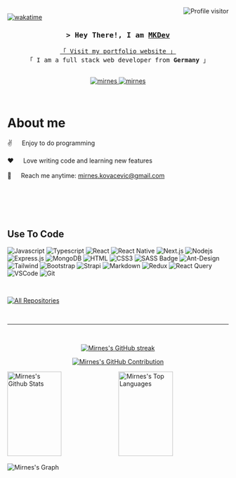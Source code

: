 

<a href="https://komarev.com/ghpvc/?username=Mirnessss">
  <img align="right" src="https://komarev.com/ghpvc/?username=Mirnessss&label=Visitors&color=0e75b6&style=flat" alt="Profile visitor" />
</a>


[![wakatime](https://wakatime.com/badge/user/eebb3dd8-d9b2-40de-9b88-6fd6cac99dbc.svg)](https://wakatime.com/@eebb3dd8-d9b2-40de-9b88-6fd6cac99dbc)

<!-- Intro  -->
<h3 align="center">
        <samp>&gt; Hey There!, I am
                <b><a target="_blank" href="https://mirnes-dev.com">MKDev</a></b>
        </samp>
</h3>


<p align="center"> 
  <samp>
    <a href="https://mirnes-dev.com">「 Visit my portfolio website 」</a>
    <br>
    「 I am a full stack web developer from <b>Germany</b> 」
    <br>
    <br>
  </samp>
</p>

<p align="center">
 <a href="https://mirnes-dev.com" target="blank">
  <img src="https://img.shields.io/badge/Website-DC143C?style=for-the-badge&logo=medium&logoColor=white" alt="mirnes" />
 </a>
 <a href="https://www.linkedin.com/in/mirnes-kovacevic/" target="_blank">
  <img src="https://img.shields.io/badge/LinkedIn-0077B5?style=for-the-badge&logo=linkedin&logoColor=white" alt="mirnes"/>
 </a>


</p>
<br />

<!-- About Section -->
 # About me
 
<p>

  
 ✌️ &emsp; Enjoy to do programming <br/><br/>
 ❤️ &emsp; Love writing code and learning new features<br/><br/>
 📧 &emsp; Reach me anytime: mirnes.kovacevic@gmail.com<br/><br/>


</p>

<br/>
<br/>
<br/>

## Use To Code

![Javascript](https://img.shields.io/badge/Javascript-F0DB4F?style=for-the-badge&labelColor=black&logo=javascript&logoColor=F0DB4F)
![Typescript](https://img.shields.io/badge/Typescript-007acc?style=for-the-badge&labelColor=black&logo=typescript&logoColor=007acc)
![React](https://img.shields.io/badge/-React-61DBFB?style=for-the-badge&labelColor=black&logo=react&logoColor=61DBFB)
![React Native](https://img.shields.io/badge/React_Native-20232A?style=for-the-badge&logo=react&logoColor=61DAFB)
![Next.js](https://img.shields.io/badge/next.js-000000?style=for-the-badge&logo=nextdotjs&logoColor=white)
![Nodejs](https://img.shields.io/badge/Nodejs-3C873A?style=for-the-badge&labelColor=black&logo=node.js&logoColor=3C873A)
![Express.js](https://img.shields.io/badge/Express.js-000000?style=for-the-badge&logo=express&logoColor=white)
![MongoDB](https://img.shields.io/badge/MongoDB-4EA94B?style=for-the-badge&logo=mongodb&logoColor=white)
![HTML](https://img.shields.io/badge/HTML5-E34F26?style=for-the-badge&logo=html5&logoColor=white)
![CSS3](https://img.shields.io/badge/CSS3-1572B6?style=for-the-badge&logo=css3&logoColor=white)
![SASS Badge](https://img.shields.io/badge/Sass-CC6699?style=for-the-badge&logo=sass&logoColor=white)
![Ant-Design](https://img.shields.io/badge/AntDesign-0170FE?style=for-the-badge&logo=antdesign&logoColor=white)
![Tailwind](https://img.shields.io/badge/Tailwind_CSS-092749?style=for-the-badge&logo=tailwindcss&logoColor=06B6D4&labelColor=000000)
![Bootstrap](https://img.shields.io/badge/Bootstrap-563D7C?style=for-the-badge&logo=bootstrap&logoColor=white)
![Strapi](https://img.shields.io/badge/strapi-2E7EEA?style=for-the-badge&logo=strapi&logoColor=white)
![Markdown](https://img.shields.io/badge/Markdown-000000?style=for-the-badge&logo=markdown&logoColor=white)
![Redux](https://img.shields.io/badge/Redux-593D88?style=for-the-badge&logo=redux&logoColor=white)
![React Query](https://img.shields.io/badge/-React_Query-FF4154?style=for-the-badge&logo=react%20query&logoColor=white)
![VSCode](https://img.shields.io/badge/Visual_Studio-0078d7?style=for-the-badge&logo=visual%20studio&logoColor=white)
![Git](https://img.shields.io/badge/Git-F05032?style=for-the-badge&logo=git&logoColor=white)

<br/>



<p align="left">
  <a href="https://github.com/Mirnessss?tab=repositories" target="_blank"><img alt="All Repositories" title="All Repositories" src="https://img.shields.io/badge/-All%20Repos-2962FF?style=for-the-badge&logo=koding&logoColor=white"/></a>
</p>

<br/>
<hr/>
<br/>

<p align="center">
  <a href="https://github.com/Mirnessss">
    <img src="https://github-readme-streak-stats.herokuapp.com/?user=Mirnessss&theme=radical&border=7F3FBF&background=0D1117" alt="Mirnes's GitHub streak"/>
  </a>
</p>

<p align="center">
  <a href="https://github.com/Mirnessss">
    <img src="https://github-profile-summary-cards.vercel.app/api/cards/profile-details?username=Mirnessss&theme=radical" alt="Mirnes's GitHub Contribution"/>
  </a>
</p>

<a> 
    <a href="https://github.com/Mirnessss"><img alt="Mirnes's Github Stats" src="https://denvercoder1-github-readme-stats.vercel.app/api?username=Mirnessss&show_icons=true&count_private=true&theme=react&border_color=7F3FBF&bg_color=0D1117&title_color=F85D7F&icon_color=F8D866" height="192px" width="49.5%"/></a>
  <a href="https://github.com/Mirnessss"><img alt="Mirnes's Top Languages" src="https://denvercoder1-github-readme-stats.vercel.app/api/top-langs/?username=Mirnessss&langs_count=8&layout=compact&theme=react&border_color=7F3FBF&bg_color=0D1117&title_color=F85D7F&icon_color=F8D866" height="192px" width="49.5%"/></a>
  <br/>
</a>


![Mirnes's Graph](https://github-readme-activity-graph.vercel.app/graph?username=Mirnessss&custom_title=Mirnes's%20GitHub%20Activity%20Graph&bg_color=0D1117&color=7F3FBF&line=7F3FBF&point=7F3FBF&area_color=FFFFFF&title_color=FFFFFF&area=true)

